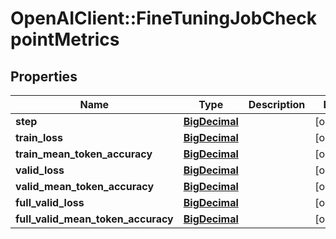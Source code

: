 # OpenAIClient::FineTuningJobCheckpointMetrics

## Properties
Name | Type | Description | Notes
------------ | ------------- | ------------- | -------------
**step** | [**BigDecimal**](BigDecimal.md) |  | [optional] 
**train_loss** | [**BigDecimal**](BigDecimal.md) |  | [optional] 
**train_mean_token_accuracy** | [**BigDecimal**](BigDecimal.md) |  | [optional] 
**valid_loss** | [**BigDecimal**](BigDecimal.md) |  | [optional] 
**valid_mean_token_accuracy** | [**BigDecimal**](BigDecimal.md) |  | [optional] 
**full_valid_loss** | [**BigDecimal**](BigDecimal.md) |  | [optional] 
**full_valid_mean_token_accuracy** | [**BigDecimal**](BigDecimal.md) |  | [optional] 

